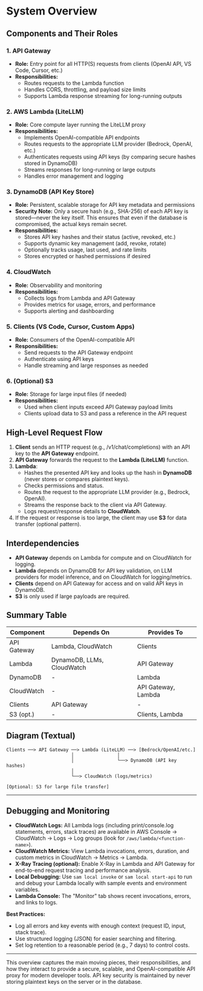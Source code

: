 # System Overview

## Components and Their Roles

### 1. API Gateway
- **Role:** Entry point for all HTTP(S) requests from clients (OpenAI API, VS Code, Cursor, etc.)
- **Responsibilities:**
  - Routes requests to the Lambda function
  - Handles CORS, throttling, and payload size limits
  - Supports Lambda response streaming for long-running outputs

### 2. AWS Lambda (LiteLLM)
- **Role:** Core compute layer running the LiteLLM proxy
- **Responsibilities:**
  - Implements OpenAI-compatible API endpoints
  - Routes requests to the appropriate LLM provider (Bedrock, OpenAI, etc.)
  - Authenticates requests using API keys (by comparing secure hashes stored in DynamoDB)
  - Streams responses for long-running or large outputs
  - Handles error management and logging

### 3. DynamoDB (API Key Store)
- **Role:** Persistent, scalable storage for API key metadata and permissions
- **Security Note:** Only a secure hash (e.g., SHA-256) of each API key is stored—never the key itself. This ensures that even if the database is compromised, the actual keys remain secret.
- **Responsibilities:**
  - Stores API key hashes and their status (active, revoked, etc.)
  - Supports dynamic key management (add, revoke, rotate)
  - Optionally tracks usage, last used, and rate limits
  - Stores encrypted or hashed permissions if desired

### 4. CloudWatch
- **Role:** Observability and monitoring
- **Responsibilities:**
  - Collects logs from Lambda and API Gateway
  - Provides metrics for usage, errors, and performance
  - Supports alerting and dashboarding

### 5. Clients (VS Code, Cursor, Custom Apps)
- **Role:** Consumers of the OpenAI-compatible API
- **Responsibilities:**
  - Send requests to the API Gateway endpoint
  - Authenticate using API keys
  - Handle streaming and large responses as needed

### 6. (Optional) S3
- **Role:** Storage for large input files (if needed)
- **Responsibilities:**
  - Used when client inputs exceed API Gateway payload limits
  - Clients upload data to S3 and pass a reference in the API request

## High-Level Request Flow

1. **Client** sends an HTTP request (e.g., /v1/chat/completions) with an API key to the **API Gateway** endpoint.
2. **API Gateway** forwards the request to the **Lambda (LiteLLM)** function.
3. **Lambda**:
   - Hashes the presented API key and looks up the hash in **DynamoDB** (never stores or compares plaintext keys).
   - Checks permissions and status.
   - Routes the request to the appropriate LLM provider (e.g., Bedrock, OpenAI).
   - Streams the response back to the client via API Gateway.
   - Logs request/response details to **CloudWatch**.
4. If the request or response is too large, the client may use **S3** for data transfer (optional pattern).

## Interdependencies
- **API Gateway** depends on Lambda for compute and on CloudWatch for logging.
- **Lambda** depends on DynamoDB for API key validation, on LLM providers for model inference, and on CloudWatch for logging/metrics.
- **Clients** depend on API Gateway for access and on valid API keys in DynamoDB.
- **S3** is only used if large payloads are required.

## Summary Table
| Component   | Depends On         | Provides To         |
|-------------|--------------------|---------------------|
| API Gateway | Lambda, CloudWatch | Clients             |
| Lambda      | DynamoDB, LLMs, CloudWatch | API Gateway      |
| DynamoDB    | -                  | Lambda              |
| CloudWatch  | -                  | API Gateway, Lambda |
| Clients     | API Gateway        | -                   |
| S3 (opt.)   | -                  | Clients, Lambda     |

## Diagram (Textual)

```
Clients ──> API Gateway ──> Lambda (LiteLLM) ──> [Bedrock/OpenAI/etc.]
                        │                │
                        │                └──> DynamoDB (API key hashes)
                        │
                        └──> CloudWatch (logs/metrics)

[Optional: S3 for large file transfer]
```

---

## Debugging and Monitoring

- **CloudWatch Logs:** All Lambda logs (including print/console.log statements, errors, stack traces) are available in AWS Console → CloudWatch → Logs → Log groups (look for `/aws/lambda/<function-name>`).
- **CloudWatch Metrics:** View Lambda invocations, errors, duration, and custom metrics in CloudWatch → Metrics → Lambda.
- **X-Ray Tracing (optional):** Enable X-Ray in Lambda and API Gateway for end-to-end request tracing and performance analysis.
- **Local Debugging:** Use `sam local invoke` or `sam local start-api` to run and debug your Lambda locally with sample events and environment variables.
- **Lambda Console:** The "Monitor" tab shows recent invocations, errors, and links to logs.

**Best Practices:**
- Log all errors and key events with enough context (request ID, input, stack trace).
- Use structured logging (JSON) for easier searching and filtering.
- Set log retention to a reasonable period (e.g., 7 days) to control costs.

---

This overview captures the main moving pieces, their responsibilities, and how they interact to provide a secure, scalable, and OpenAI-compatible API proxy for modern developer tools. API key security is maintained by never storing plaintext keys on the server or in the database. 